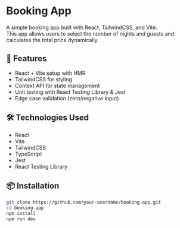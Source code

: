 # Booking App

A simple booking app built with React, TailwindCSS, and Vite.  
This app allows users to select the number of nights and guests and calculates the total price dynamically.

## 🚀 Features

- React + Vite setup with HMR
- TailwindCSS for styling
- Context API for state management
- Unit testing with React Testing Library & Jest
- Edge case validation (zero/negative input)

## 🛠️ Technologies Used

- React
- Vite
- TailwindCSS
- TypeScript
- Jest
- React Testing Library

## 📦 Installation

```bash
git clone https://github.com/your-username/booking-app.git
cd booking-app
npm install
npm run dev
```
